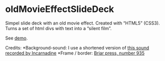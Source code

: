 oldMovieEffectSlideDeck
=======================

Simpel slide deck with an old movie effect. Created with “HTML5” (CSS3).
Turns a set of html divs with text into a “silent film”.

See <a href="http://www.woudziel.nl/githubdemo/oldMovieEffectSlideDeck/">demo</a>.


Credits:
*Background-sound: I use a shortened version of <a href="http://freesound.org/people/Incarnadine/sounds/16997/">this sound recorded by Incarnadine</a>
*Frame / border: <a href="http://www.briarpress.org/935">Briar press, number 935</a>